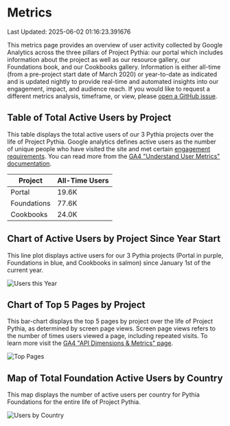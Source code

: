 # Metrics 

Last Updated: 2025-06-02 01:16:23.391676

This metrics page provides an overview of user activity collected by Google Analytics across the three pillars of Project Pythia: our portal which includes information about the project as well as our resource gallery, our Foundations book, and our Cookbooks gallery. Information is either all-time (from a pre-project start date of March 2020) or year-to-date as indicated and is updated nightly to provide real-time and automated insights into our engagement, impact, and audience reach. If you would like to request a different metrics analysis, timeframe, or view, please [open a GitHub issue](https://github.com/ProjectPythia/projectpythia.github.io/issues/new/choose).

## Table of Total Active Users by Project

This table displays the total active users of our 3 Pythia projects over the life of Project Pythia. Google analytics defines active users as the number of unique people who have visited the site and met certain [engagement requirements](https://support.google.com/analytics/answer/9234069?sjid=8697784525616937194-NC). You can read more from the [GA4 "Understand User Metrics" documentation](https://support.google.com/analytics/answer/12253918?hl=en).

| Project | All-Time Users |
| ----- | ----- |
| Portal | 19.6K |
| Foundations | 77.6K |
| Cookbooks | 24.0K |

## Chart of Active Users by Project Since Year Start

This line plot displays active users for our 3 Pythia projects (Portal in purple, Foundations in blue, and Cookbooks in salmon) since January 1st of the current year.

![Users this Year](metrics/thisyear.png)

## Chart of Top 5 Pages by Project

This bar-chart displays the top 5 pages by project over the life of Project Pythia, as determined by screen page views. Screen page views refers to the number of times users viewed a page, including repeated visits. To learn more visit the [GA4 "API Dimensions & Metrics" page](https://developers.google.com/analytics/devguides/reporting/data/v1/api-schema).

![Top Pages](metrics/toppages.png)

## Map of Total Foundation Active Users by Country

This map displays the number of active users per country for Pythia Foundations for the entire life of Project Pythia.

![Users by Country](metrics/bycountry.png)

